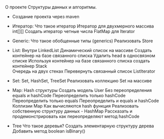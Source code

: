 О проекте
Структуры данных и алгоритмы.
- Создание проекта через maven

- Итератор:
  Что такое итератор
  Итератор для двухмерного массива int[][]
  Создать итератор четные числа
  FlatMap для Iterator<Iterator>

- Generic:
  Что такое обобщенные типы (generics)
  Реализовать Store<T extends Base>

- List:
  Внутри LinkedList
  Динамический список на массиве
  Создать контейнер на базе связанного списка
  Удалить head в односвязном списке
  Используя контейнер на базе связанного списка создать контейнер Stack  
  Очередь на двух стеках
  Перевернуть связанный список
  ListIterator

- Set:
  Set, HashSet, TreeSet
  Реализовать коллекцию Set на массиве

- Map:
  Hash структуры
  Создать модель User
  Без переопределения equals и hashCode
  Переопределить только hashCode
  Переопределить только equals
  Переопределить и equals и hashCode
  Коллизии Map
  Как вычисляются hash функция
  Реализовать собственную структуру данных - HashMap
  Рассказать и продемонстрировать как переопределяют метод hashCode

- Tree
  Что такое деревья?
  Создать элементарную структуру дерева
  Добавить метод boolean isBinary()
